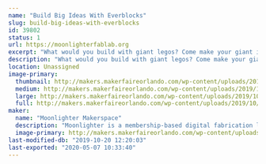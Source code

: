 ```yaml
---
name: "Build Big Ideas With Everblocks"
slug: build-big-ideas-with-everblocks
id: 39802
status: 1
url: https://moonlighterfablab.org
excerpt: "What would you build with giant legos? Come make your giant ideas a reality with Moonlighter Makerspace and Everblock!"
description: "What would you build with giant legos? Come make your giant ideas a reality with Moonlighter Makerspace and Everblock!"
location: Unassigned
image-primary:
  thumbnail: http://makers.makerfaireorlando.com/wp-content/uploads/2019/10/IMG_8136-150x150.jpg
  medium: http://makers.makerfaireorlando.com/wp-content/uploads/2019/10/IMG_8136-300x225.jpg
  large: http://makers.makerfaireorlando.com/wp-content/uploads/2019/10/IMG_8136-1024x768.jpg
  full: http://makers.makerfaireorlando.com/wp-content/uploads/2019/10/IMG_8136.jpg
maker:
  name: "Moonlighter Makerspace"
  description: "Moonlighter is a membership-based digital fabrication lab, S.T.E.A.M. learning center, and creative co-working space. We feature and support local creators and aspire to engage our communities with fun educational experiences that foster the growing maker movement. "
  image-primary: http://makers.makerfaireorlando.com/wp-content/uploads/2017/08/Moonlighter_Logo-967x1024.png
last-modified-db: "2019-10-20 12:20:03"
last-exported: "2020-05-07 10:33:40"
---
```

